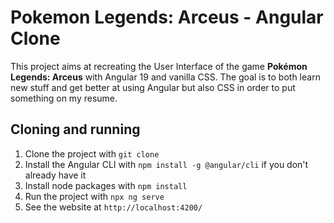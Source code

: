 # Pokemon Legends: Arceus - Angular Clone

This project aims at recreating the User Interface of the game **Pokémon Legends: Arceus** with Angular 19 and vanilla CSS.
The goal is to both learn new stuff and get better at using Angular but also CSS in order to put something on my resume.

## Cloning and running

1. Clone the project with `git clone`
2. Install the Angular CLI with `npm install -g @angular/cli` if you don't already have it
3. Install node packages with `npm install`
4. Run the project with `npx ng serve`
5. See the website at `http://localhost:4200/`
